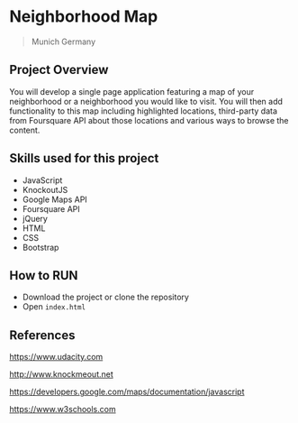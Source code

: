 # Neighborhood Map

> Munich Germany

## Project Overview
You will develop a single page application featuring a map of your neighborhood or a neighborhood you would like to visit. You will then add functionality to this map including highlighted locations, third-party data from Foursquare API about those locations and various ways to browse the content.

## Skills used for this project
- JavaScript
- KnockoutJS
- Google Maps API
- Foursquare API
- jQuery
- HTML
- CSS
- Bootstrap



## How to RUN
- Download the project or clone the repository
- Open `index.html`


## References

https://www.udacity.com

http://www.knockmeout.net

https://developers.google.com/maps/documentation/javascript

https://www.w3schools.com

